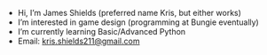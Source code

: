 - Hi, I’m James Shields (preferred name Kris, but either works)
- I’m interested in game design (programming at Bungie eventually)
- I’m currently learning Basic/Advanced Python
-  Email: kris.shields211@gmail.com

<!---
Kris-Shields/Kris-Shields is a ✨ special ✨ repository because its `README.md` (this file) appears on your GitHub profile.
You can click the Preview link to take a look at your changes.
--->
